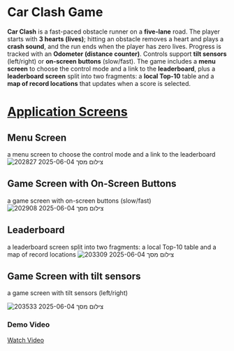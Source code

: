 # Car Clash Game

**Car Clash** is a fast-paced obstacle runner on a **five-lane** road. The player starts with **3 hearts (lives)**; hitting an obstacle removes a heart and plays a **crash sound**, and the run ends when the player has zero lives. Progress is tracked with an **Odometer (distance counter)**. Controls support **tilt sensors** (left/right) or **on-screen buttons** (slow/fast). The game includes a **menu screen** to choose the control mode and a link to the **leaderboard**, plus a **leaderboard screen** split into two fragments: a **local Top-10** table and a **map of record locations** that updates when a score is selected.

<h1><u>Application Screens</u></h1>

## Menu Screen
a menu screen to choose the control mode and a link to the leaderboard
![צילום מסך 2025-06-04 202827](https://github.com/user-attachments/assets/e0128cf4-8b8d-42bc-81da-2f4da1518369)


## Game Screen with On-Screen Buttons
a game screen with on-screen buttons (slow/fast)
![צילום מסך 2025-06-04 202908](https://github.com/user-attachments/assets/11e1d01b-5278-49a4-84c5-540bbe0f8482)

## Leaderboard 
a leaderboard screen split into two fragments: a local Top-10 table and a map of record locations
![צילום מסך 2025-06-04 203309](https://github.com/user-attachments/assets/ce347c42-a0f1-45f4-8949-b35fee18bbf8)
## Game Screen with tilt sensors
a game screen with tilt sensors (left/right)

![צילום מסך 2025-06-04 203533](https://github.com/user-attachments/assets/da80c395-546a-48f5-aff8-78a79af00ec3)


### Demo Video

[Watch Video](https://drive.google.com/file/d/1rOJno1F1zx82pNas39B2pWe6_3FXKLFP/view?usp=drive_link)







